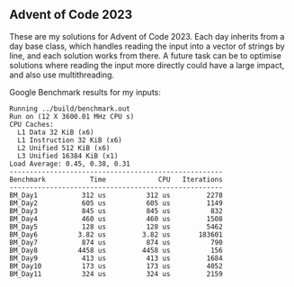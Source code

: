 ## Advent of Code 2023

These are my solutions for Advent of Code 2023. Each day inherits from a day base class, which handles reading the input into a vector of strings by line, and each solution works from there. 
A future task can be to optimise solutions where reading the input more directly could have a large impact, and also use multithreading.

Google Benchmark results for my inputs:
```
Running ../build/benchmark.out
Run on (12 X 3600.01 MHz CPU s)
CPU Caches:
  L1 Data 32 KiB (x6)
  L1 Instruction 32 KiB (x6)
  L2 Unified 512 KiB (x6)
  L3 Unified 16384 KiB (x1)
Load Average: 0.45, 0.38, 0.31
-----------------------------------------------------
Benchmark           Time             CPU   Iterations
-----------------------------------------------------
BM_Day1           312 us          312 us         2278
BM_Day2           605 us          605 us         1149
BM_Day3           845 us          845 us          832
BM_Day4           460 us          460 us         1508
BM_Day5           128 us          128 us         5462
BM_Day6          3.82 us         3.82 us       183601
BM_Day7           874 us          874 us          790
BM_Day8          4458 us         4458 us          156
BM_Day9           413 us          413 us         1684
BM_Day10          173 us          173 us         4052
BM_Day11          324 us          324 us         2159
```